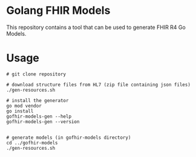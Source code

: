 # Golang FHIR Models

This repository contains a tool that can be used to generate FHIR R4 Go Models. 

# Usage

```
# git clone repository

# download structure files from HL7 (zip file containing json files)
./gen-resources.sh

# install the generator
go mod vendor
go install
gofhir-models-gen --help
gofhir-models-gen --version


# generate models (in gofhir-models directory)
cd ../gofhir-models
./gen-resources.sh 
```


